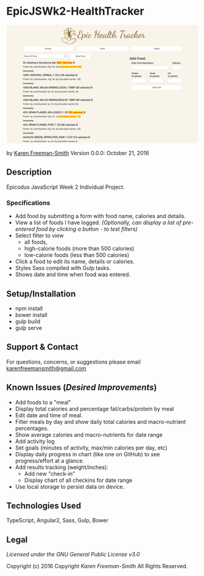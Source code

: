 # EpicJSWk2-HealthTracker
![screenshot of project running](screenshot.png)

by [Karen Freeman-Smith](https://github.com/karenfreemansmith)
Version 0.0.0: October 21, 2016

## Description
Epicodus JavaScript Week 2 Individual Project.

### Specifications
* Add food by submitting a form with food name, calories and details.
* View a list of foods I have logged. *(Optionally, can display a list of pre-entered food by clicking a button - to test filters)*
* Select filter to view
  * all foods,
  * high-calorie foods (more than 500 calories)
  * low-calorie foods (less than 500 calories)
* Click a food to edit its name, details or calories.
* Styles Sass compiled with Gulp tasks.
* Shows date and time when food was entered.

## Setup/Installation
* npm install
* bower install
* gulp build
* gulp serve

## Support & Contact
For questions, concerns, or suggestions please email karenfreemansmith@gmail.com

## Known Issues (*Desired Improvements*)
* Add foods to a "meal"
* Display total calories and percentage fat/carbs/protein by meal
* Edit date and time of meal.
* Filter meals by day and show daily total calories and macro-nutrient percentages.
* Show average calories and macro-nutrients for date range
* Add activity log
* Set goals (minutes of activity, max/min calories per day, etc)
* Display daily progress in chart (like one on GitHub) to see progress/effort at a glance.
* Add results tracking (weight/inches):
  * Add new "check-in"
  * Display chart of all checkins for date range
* Use local storage to persist data on device.

## Technologies Used
TypeScript, Angular2, Sass, Gulp, Bower

## Legal
*Licensed under the GNU General Public License v3.0*

Copyright (c) 2016 Copyright _Karen Freeman-Smith_ All Rights Reserved.
